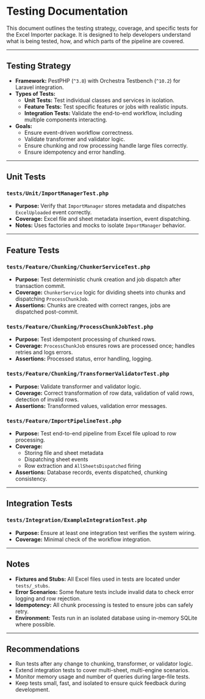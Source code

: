# Testing Documentation

This document outlines the testing strategy, coverage, and specific tests for the Excel Importer package. It is designed to help developers understand what is being tested, how, and which parts of the pipeline are covered.

---

## Testing Strategy

- **Framework:** PestPHP (`^3.8`) with Orchestra Testbench (`^10.2`) for Laravel integration.
- **Types of Tests:**
  - **Unit Tests:** Test individual classes and services in isolation.
  - **Feature Tests:** Test specific features or jobs with realistic inputs.
  - **Integration Tests:** Validate the end-to-end workflow, including multiple components interacting.
- **Goals:**
  - Ensure event-driven workflow correctness.
  - Validate transformer and validator logic.
  - Ensure chunking and row processing handle large files correctly.
  - Ensure idempotency and error handling.

---

## Unit Tests

### `tests/Unit/ImportManagerTest.php`

- **Purpose:** Verify that `ImportManager` stores metadata and dispatches `ExcelUploaded` event correctly.
- **Coverage:** Excel file and sheet metadata insertion, event dispatching.
- **Notes:** Uses factories and mocks to isolate `ImportManager` behavior.

---

## Feature Tests

### `tests/Feature/Chunking/ChunkerServiceTest.php`

- **Purpose:** Test deterministic chunk creation and job dispatch after transaction commit.
- **Coverage:** `ChunkerService` logic for dividing sheets into chunks and dispatching `ProcessChunkJob`.
- **Assertions:** Chunks are created with correct ranges, jobs are dispatched post-commit.

### `tests/Feature/Chunking/ProcessChunkJobTest.php`

- **Purpose:** Test idempotent processing of chunked rows.
- **Coverage:** `ProcessChunkJob` ensures rows are processed once; handles retries and logs errors.
- **Assertions:** Processed status, error handling, logging.

### `tests/Feature/Chunking/TransformerValidatorTest.php`

- **Purpose:** Validate transformer and validator logic.
- **Coverage:** Correct transformation of row data, validation of valid rows, detection of invalid rows.
- **Assertions:** Transformed values, validation error messages.

### `tests/Feature/ImportPipelineTest.php`

- **Purpose:** Test end-to-end pipeline from Excel file upload to row processing.
- **Coverage:**
  - Storing file and sheet metadata
  - Dispatching sheet events
  - Row extraction and `AllSheetsDispatched` firing
- **Assertions:** Database records, events dispatched, chunking consistency.

---

## Integration Tests

### `tests/Integration/ExampleIntegrationTest.php`

- **Purpose:** Ensure at least one integration test verifies the system wiring.
- **Coverage:** Minimal check of the workflow integration.

---

## Notes

- **Fixtures and Stubs:** All Excel files used in tests are located under `tests/_stubs`.
- **Error Scenarios:** Some feature tests include invalid data to check error logging and row rejection.
- **Idempotency:** All chunk processing is tested to ensure jobs can safely retry.
- **Environment:** Tests run in an isolated database using in-memory SQLite where possible.

---

## Recommendations

- Run tests after any change to chunking, transformer, or validator logic.
- Extend integration tests to cover multi-sheet, multi-engine scenarios.
- Monitor memory usage and number of queries during large-file tests.
- Keep tests small, fast, and isolated to ensure quick feedback during development.
